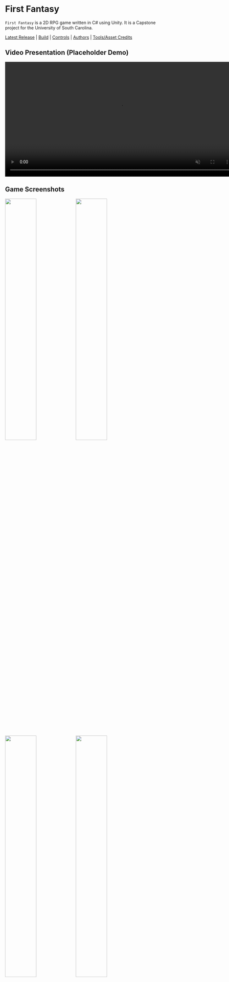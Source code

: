 # First Fantasy
`First Fantasy` is a 2D RPG game written in C# using Unity. It is a Capstone project for the University of South Carolina.

[Latest Release](#download) | [Build](#build) | [Controls](#controls) | [Authors](#authors-alphabetical-order) | [Tools/Asset Credits](#toolsasset-credits)

## Video Presentation (Placeholder Demo)

<video src="https://user-images.githubusercontent.com/70303464/233506531-c91acb32-c0cb-4163-9f0f-1a858bbdda02.mp4" controls="controls" muted="muted" class="d-block rounded-bottom-2 width-fit" style="max-height:640px;" width="750"></video>

## Game Screenshots
<img src="https://user-images.githubusercontent.com/77369228/233471780-80ff2e4f-8248-432e-b1fb-7f0e17c8a541.PNG" width="45%">
<img src="https://user-images.githubusercontent.com/77369228/233471788-31c457c4-67a6-4bbf-a2b0-35431cae608c.PNG" width="45%">
<img src="https://user-images.githubusercontent.com/77369228/233471797-17d9462b-35f7-4e42-b93f-af3cc2cb2d66.PNG" width="45%">
<img src="https://user-images.githubusercontent.com/77369228/233471809-754b2afb-ed4f-4360-80ca-bfca614a5784.PNG" width="45%">

Explore a fantasy world filled with encounters of various creatures and monsters! Manage your health and coin well, and you'll become a powerful warrior. Load up on plenty of weapons, armor, and potions to keep the adventure going!

## Download
You can download the game from the [releases page](http://github.com/SCCapstone/Freestyle/releases).
Run the installer and launch the game either from the desktop shortcut or from the install location.

## Build
To build the game, you will need to have Unity installed. You can download it [here](https://unity3d.com/get-unity/download). Once you have Unity installed, open the project in Unity and click the `Build` button in the top menu bar. You can then select the platform you want to build for and the location to build to.

## Controls
* `WASD` - Movement
* `E` - Inventory
* `ESC` - Pause Menu
* `Left Click` - Interact

Inventory controls:

<img src="https://user-images.githubusercontent.com/70303464/233501560-dd4f467f-315c-4c47-90bb-ec1aa79dd84e.png" width="750">

* `Drag Click` - Move item
* `Right Click` - Use/Equip item
* `Hover` over item - Show item description

## Authors (Alphabetical Order)

<ul>
  <li>
    <p>Ethan brittain <a href="https://www.linkedin.com/in/ethanbrittain99/">
<img align="center" alt="Ethan's LinkedIN" width="22px" src="https://user-images.githubusercontent.com/70303464/233517001-f61916ff-6239-49ab-877f-061b237c38df.png">
      </a><a href="https://github.com/ekbritt99">
<img align="center" alt="Ethan Brittain" width="22px" src="https://user-images.githubusercontent.com/70303464/233516916-20a2769a-e219-438b-b3a0-5f833631eaac.png">
</a></p>
  </li>
  
  <li>
    <p>Christian Rios
      <a href="http://github.com/ChristianRios1">
<img align="center" alt="Christian Rios" width="22px" src="https://user-images.githubusercontent.com/70303464/233516916-20a2769a-e219-438b-b3a0-5f833631eaac.png">
</a></p>
  </li>
  
  <li>
    <p>JJ Tupacz
      <a href="http://github.com/j-bis">
<img align="center" alt="JJ Tupacz" width="22px" src="https://user-images.githubusercontent.com/70303464/233516916-20a2769a-e219-438b-b3a0-5f833631eaac.png">
</a></p>
  </li>
  
  <li>
    <p>Parker Wood
      <a href="http://github.com/cdrez">
<img align="center" alt="Parker Wood" width="22px" src="https://user-images.githubusercontent.com/70303464/233516916-20a2769a-e219-438b-b3a0-5f833631eaac.png">
</a></p>
  </li>
      
</ul>





## Tools/Asset Credits
* [Unity](https://unity3d.com/)
* [Unity Asset Store](https://assetstore.unity.com/)
* [Toen's Medieval Strategy](https://toen.itch.io/toens-medieval-strategy)
